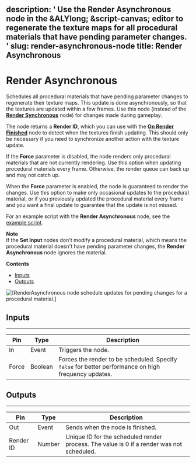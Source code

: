 description: ' Use the Render Asynchronous node in the &ALYlong; &script-canvas; editor
  to regenerate the texture maps for all procedural materials that have pending parameter
  changes. '
slug: render-asynchronous-node
title: Render Asynchronous
---
# Render Asynchronous<a name="render-asynchronous-node"></a>

Schedules all procedural materials that have pending parameter changes to regenerate their texture maps\. This update is done asynchronously, so that the textures are updated within a few frames\. Use this node \(instead of the **[Render Synchronous](render-synchronous-node.md)** node\) for changes made during gameplay\.

The node returns a **Render ID**, which you can use with the **[On Render Finished](on-render-finished-node.md)** node to detect when the textures finish updating\. This should only be necessary if you need to synchronize another action with the texture update\.

If the **Force** parameter is disabled, the node renders only procedural materials that are not currently rendering\. Use this option when updating procedural materials every frame\. Otherwise, the render queue can back up and may not catch up\. 

When the **Force** parameter is enabled, the node is guaranteed to render the changes\. Use this option to make only occasional updates to the procedural material, or if you previously updated the procedural material every frame and you want a final update to guarantee that the update is not missed\.

For an example script with the **Render Asynchronous** node, see the [example script](script-canvas-procedural-material-nodes.md#example-brick-wall-render-asynchronous-script)\.

**Note**  
If the **Set Input <Type>** nodes don't modify a procedural material, which means the procedural material doesn't have pending parameter changes, the **Render Asynchronous** node ignores the material\.

**Contents**
+ [Inputs](#render-asynchronous-node-input)
+ [Outputs](#render-asynchronous-node-output)

![\[RenderAsynchronous node schedule updates for pending changes for a procedural material.\]](/images/userguide/scripting/script-canvas/scriptcanvasnodes/script-canvas-render-asynchronous-node.png)

## Inputs<a name="render-asynchronous-node-input"></a>


****  

| Pin | Type | Description | 
| --- | --- | --- | 
| In | Event | Triggers the node\. | 
| Force | Boolean |  Forces the render to be scheduled\. Specify `false` for better performance on high frequency updates\.  | 

## Outputs<a name="render-asynchronous-node-output"></a>


****  

| Pin | Type | Description | 
| --- | --- | --- | 
| Out | Event | Sends when the node is finished\. | 
| Render ID | Number | Unique ID for the scheduled render process\. The value is 0 if a render was not scheduled\. | 